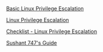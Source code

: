 [Basic Linux Privilege Escalation](https://blog.g0tmi1k.com/2011/08/basic-linux-privilege-escalation/)

[Linux Privilege Escalation](https://github.com/swisskyrepo/PayloadsAllTheThings/blob/master/Methodology%20and%20Resources/Linux%20-%20Privilege%20Escalation.md)

[Checklist - Linux Privilege Escalation](https://book.hacktricks.xyz/linux-unix/linux-privilege-escalation-checklist)

[Sushant 747's Guide](https://sushant747.gitbooks.io/total-oscp-guide/content/privilege_escalation_-_linux.html)

